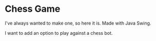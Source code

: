 # Chess Game

I've always wanted to make one, so here it is. Made with Java Swing. 

I want to add an option to play against a chess bot.
